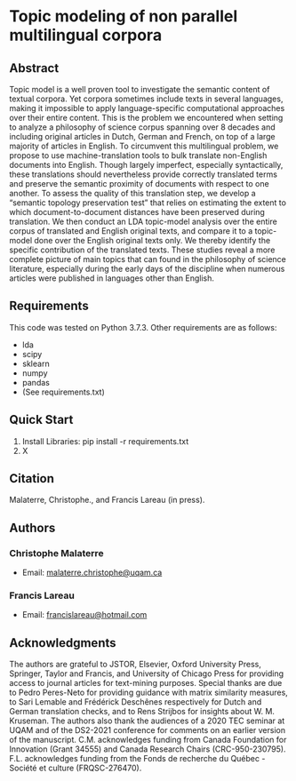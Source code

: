 # Topic modeling of non parallel multilingual corpora
## Abstract
Topic model is a well proven tool to investigate the semantic content of textual corpora. Yet corpora sometimes include texts in several languages, making it impossible to apply language-specific computational approaches over their entire content. This is the problem we encountered when setting to analyze a philosophy of science corpus spanning over 8 decades and including original articles in Dutch, German and French, on top of a large majority of articles in English. To circumvent this multilingual problem, we propose to use machine-translation tools to bulk translate non-English documents into English. Though largely imperfect, especially syntactically, these translations should nevertheless provide correctly translated terms and preserve the semantic proximity of documents with respect to one another. To assess the quality of this translation step, we develop a “semantic topology preservation test” that relies on estimating the extent to which document-to-document distances have been preserved during translation. We then conduct an LDA topic-model analysis over the entire corpus of translated and English original texts, and compare it to a topic-model done over the English original texts only. We thereby identify the specific contribution of the translated texts. These studies reveal a more complete picture of main topics that can found in the philosophy of science literature, especially during the early days of the discipline when numerous articles were published in languages other than English.
## Requirements
This code was tested on Python 3.7.3. Other requirements are as follows:
- lda
- scipy
- sklearn
- numpy
- pandas
- (See requirements.txt)
## Quick Start
1. Install Libraries: pip install -r requirements.txt
2. X
## Citation
Malaterre, Christophe., and Francis Lareau (in press). 
## Authors
### Christophe Malaterre
- Email: malaterre.christophe@uqam.ca
### Francis Lareau
- Email: francislareau@hotmail.com
## Acknowledgments
The authors are grateful to JSTOR, Elsevier, Oxford University Press, Springer, Taylor and Francis, and University of Chicago Press for providing access to journal articles for text-mining purposes. Special thanks are due to Pedro Peres-Neto for providing guidance with matrix similarity measures, to Sari Lemable and Frédérick Deschênes respectively for Dutch and German translation checks, and to Rens Strijbos for insights about W. M. Kruseman. The authors also thank the audiences of a 2020 TEC seminar at UQAM and of the DS2-2021 conference for comments on an earlier version of the manuscript. C.M. acknowledges funding from Canada Foundation for Innovation (Grant 34555) and Canada Research Chairs (CRC-950-230795). F.L. acknowledges funding from the Fonds de recherche du Québec - Société et culture (FRQSC-276470).
